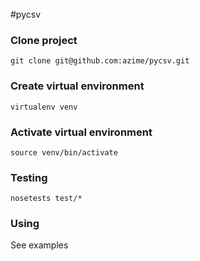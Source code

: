 #pycsv

### Clone project

```
git clone git@github.com:azime/pycsv.git
```

### Create virtual environment

```
virtualenv venv
```

### Activate virtual environment

```
source venv/bin/activate
```

### Testing

```
nosetests test/*
```

### Using


See examples